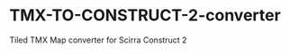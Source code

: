 TMX-TO-CONSTRUCT-2-converter
============================

Tiled TMX Map converter for Scirra Construct 2